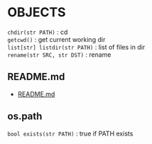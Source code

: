 # OBJECTS  

  
`chdir(str PATH)` : cd  
`getcwd()` : get current working dir  
`list[str] listdir(str PATH)` : list of files in dir  
`rename(str SRC, str DST)` : rename  
  
## README.md  
*	[README.md](./README.md)  

## os.path  
`bool exists(str PATH)` : true if PATH exists  
  

